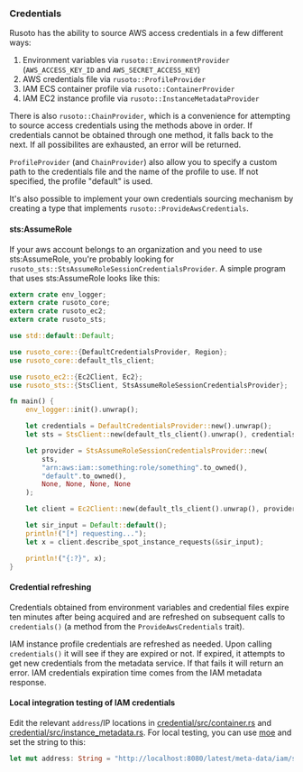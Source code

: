 ### Credentials

Rusoto has the ability to source AWS access credentials in a few different ways:

1. Environment variables via `rusoto::EnvironmentProvider` (`AWS_ACCESS_KEY_ID` and `AWS_SECRET_ACCESS_KEY`)
2. AWS credentials file via `rusoto::ProfileProvider`
3. IAM ECS container profile via `rusoto::ContainerProvider`
4. IAM EC2 instance profile via `rusoto::InstanceMetadataProvider`

There is also `rusoto::ChainProvider`, which is a convenience for attempting to source access credentials using the methods above in order.
If credentials cannot be obtained through one method, it falls back to the next.
If all possibilites are exhausted, an error will be returned.

`ProfileProvider` (and `ChainProvider`) also allow you to specify a custom path to the credentials file and the name of the profile to use.
If not specified, the profile "default" is used.

It's also possible to implement your own credentials sourcing mechanism by creating a type that implements `rusoto::ProvideAwsCredentials`.

#### sts:AssumeRole

If your aws account belongs to an organization and you need to use sts:AssumeRole, you're probably looking for `rusoto_sts::StsAssumeRoleSessionCredentialsProvider`. A simple program that uses sts:AssumeRole looks like this:

```rust
extern crate env_logger;
extern crate rusoto_core;
extern crate rusoto_ec2;
extern crate rusoto_sts;

use std::default::Default;

use rusoto_core::{DefaultCredentialsProvider, Region};
use rusoto_core::default_tls_client;

use rusoto_ec2::{Ec2Client, Ec2};
use rusoto_sts::{StsClient, StsAssumeRoleSessionCredentialsProvider};

fn main() {
    env_logger::init().unwrap();

    let credentials = DefaultCredentialsProvider::new().unwrap();
    let sts = StsClient::new(default_tls_client().unwrap(), credentials, Region::EuWest1);

    let provider = StsAssumeRoleSessionCredentialsProvider::new(
        sts,
        "arn:aws:iam::something:role/something".to_owned(),
        "default".to_owned(),
        None, None, None, None
    );

    let client = Ec2Client::new(default_tls_client().unwrap(), provider, Region::UsEast1);

    let sir_input = Default::default();
    println!("[*] requesting...");
    let x = client.describe_spot_instance_requests(&sir_input);

    println!("{:?}", x);
}
```

#### Credential refreshing

Credentials obtained from environment variables and credential files expire ten minutes after being acquired and are refreshed on subsequent calls to `credentials()` (a method from the `ProvideAwsCredentials` trait).

IAM instance profile credentials are refreshed as needed.
Upon calling `credentials()` it will see if they are expired or not.
If expired, it attempts to get new credentials from the metadata service.
If that fails it will return an error.
IAM credentials expiration time comes from the IAM metadata response.

#### Local integration testing of IAM credentials

Edit the relevant `address`/IP locations in [credential/src/container.rs](credential/src/container.rs) and [credential/src/instance_metadata.rs](credential/src/instance_metadata.rs).
For local testing, you can use [moe](https://github.com/matthewkmayer/moe) and set the string to this:

```rust
let mut address: String = "http://localhost:8080/latest/meta-data/iam/security-credentials".to_owned();
```
